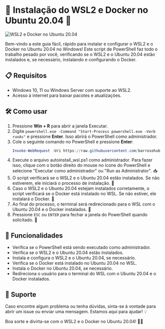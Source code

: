 # 🚀 Instalação do WSL2 e Docker no Ubuntu 20.04 🎉

![WSL2 e Docker no Ubuntu 20.04](https://i.ibb.co/234Ccf7/WSL-DOCKER-1.png)

Bem-vindo a este guia fácil, rápido para instalar e configurar o WSL2 e o Docker no Ubuntu 20.04 no Windows! Este script de PowerShell faz todo o trabalho pesado por você, verificando se o WSL2 e o Ubuntu 20.04 estão instalados e, se necessário, instalando e configurando o Docker.

## 📋 Requisitos

- Windows 10, 11 ou Windows Server com suporte ao WSL2.
- Acesso à internet para baixar pacotes e atualizações.

## 🛠️ Como usar

1. Pressione **Win + R** para abrir a janela Executar.
2. Digite `powershell.exe -Command "Start-Process powershell.exe -Verb runAs"` e pressione **Enter**. Isso abrirá o PowerShell como administrador.
3. Cole o seguinte comando no PowerShell e pressione **Enter**:
   ```powershell
   Invoke-WebRequest -Uri https://raw.githubusercontent.com/barrosohub/autoinstaller_wsl2_with_ubuntu_20_04_and_docker/master/install_wsl2_ubuntu_20_04_docker.ps1 -OutFile install_wsl2_ubuntu_20_04_docker.ps1; Copy-Item .\install_wsl2_ubuntu_20_04_docker.ps1 .\autoinstall_wsl.ps1; Remove-Item .\install_wsl2_ubuntu_20_04_docker.ps1; .\autoinstall_wsl.ps1
4. Execute o arquivo autoinstall_wsl.ps1 como administrador. Para fazer isso, clique com o botão direito do mouse no ícone do PowerShell e selecione "Executar como administrador" ou "Run as Administrator". 📥
5. O script verificará se o WSL2 e o Ubuntu 20.04 estão instalados. Se não estiverem, ele iniciará o processo de instalação. 🧪
6. Caso o WSL2 e o Ubuntu 20.04 estejam instalados corretamente, o script verificará se o Docker está instalado no WSL. Se não estiver, ele instalará o Docker. 🐳
7. Ao final do processo, o terminal será redirecionado para o WSL com o Ubuntu 20.04 e o Docker instalados. 🎯
8. Pressione `ESC` ou `ENTER` para fechar a janela do PowerShell quando solicitado. 🚪

## 🌟 Funcionalidades

- Verifica se o PowerShell está sendo executado como administrador.
- Verifica se o WSL2 e o Ubuntu 20.04 estão instalados.
- Instala e configura o WSL2 e o Ubuntu 20.04, se necessário.
- Verifica se o Docker está instalado no Ubuntu 20.04 no WSL.
- Instala o Docker no Ubuntu 20.04, se necessário.
- Redireciona o usuário para o terminal do WSL com o Ubuntu 20.04 e o Docker instalados.

## 🤝 Suporte

Caso encontre algum problema ou tenha dúvidas, sinta-se à vontade para abrir um issue ou enviar uma mensagem. Estamos aqui para ajudar! 💡

Boa sorte e divirta-se com o WSL2 e o Docker no Ubuntu 20.04! 🎉🥳
